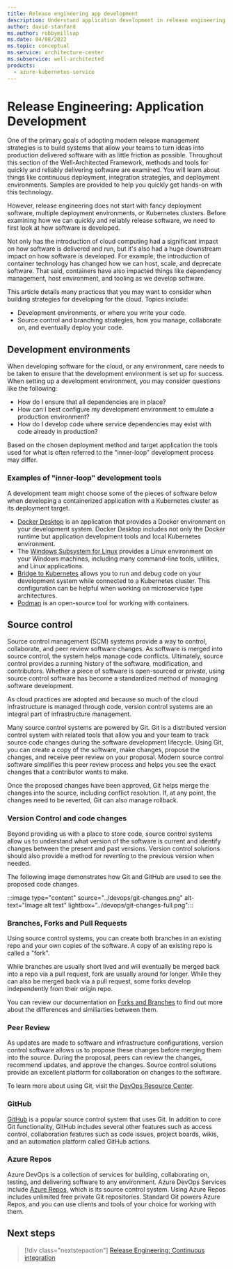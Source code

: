 ```yaml
---
title: Release engineering app development
description: Understand application development in release engineering. Build systems so your teams can turn ideas into production-delivered software with minimal friction.
author: david-stanford
ms.author: robbymillsap
ms.date: 04/08/2022
ms.topic: conceptual
ms.service: architecture-center
ms.subservice: well-architected
products:
  - azure-kubernetes-service
---
```


# Release Engineering: Application Development

One of the primary goals of adopting modern release management strategies is to build systems that allow your teams to turn ideas into production delivered software with as little friction as possible. Throughout this section of the Well-Architected Framework, methods and tools for quickly and reliably delivering software are examined. You will learn about things like continuous deployment, integration strategies, and deployment environments. Samples are provided to help you quickly get hands-on with this technology.

However, release engineering does not start with fancy deployment software, multiple deployment environments, or Kubernetes clusters. Before examining how we can quickly and reliably release software, we need to first look at how software is developed. 

Not only has the introduction of cloud computing had a significant impact on how software is delivered and run, but it's also had a huge downstream impact on how software is developed. For example, the introduction of container technology has changed how we can host, scale, and deprecate software. That said, containers have also impacted things like dependency management, host environment, and tooling as we develop software.

This article details many practices that you may want to consider when building strategies for developing for the cloud. Topics include:

- Development environments, or where you write your code.
- Source control and branching strategies, how you manage, collaborate on, and eventually deploy your code.

## Development environments

When developing software for the cloud, or any environment, care needs to be taken to ensure that the development environment is set up for success. When setting up a development environment, you may consider questions like the following:

- How do I ensure that all dependencies are in place?
- How can I best configure my development environment to emulate a production environment?
- How do I develop code where service dependencies may exist with code already in production?

Based on the chosen deployment method and target application the tools used for what is often referred to the "inner-loop" development process may differ. 

### Examples of "inner-loop" development tools

A development team might choose some of the pieces of software below when developing a containerized application with a Kubernetes cluster as its deployment target.

- [Docker Desktop](https://www.docker.com/products/docker-desktop) is an application that provides a Docker environment on your development system. Docker Desktop includes not only the Docker runtime but application development tools and local Kubernetes environment. 
- The [Windows Subsystem for Linux](/windows/wsl/) provides a Linux environment on your Windows machines, including many command-line tools, utilities, and Linux applications.
- [Bridge to Kubernetes](/visualstudio/containers/bridge-to-kubernetes) allows you to run and debug code on your development system while connected to a Kubernetes cluster. This configuration can be helpful when working on microservice type architectures. 
- [Podman](https://developers.redhat.com/articles/podman-next-generation-linux-container-tools) is an open-source tool for working with containers.

## Source control

Source control management (SCM) systems provide a way to control, collaborate, and peer review software changes. As software is merged into source control, the system helps manage code conflicts. Ultimately, source control provides a running history of the software, modification, and contributors. Whether a piece of software is open-sourced or private, using source control software has become a standardized method of managing software development. 

As cloud practices are adopted and because so much of the cloud infrastructure is managed through code, version control systems are an integral part of infrastructure management.

Many source control systems are powered by Git. Git is a distributed version control system with related tools that allow you and your team to track source code changes during the software development lifecycle. Using Git, you can create a copy of the software, make changes, propose the changes, and receive peer review on your proposal. Modern source control software simplifies this peer review process and helps you see the exact changes that a contributor wants to make. 

Once the proposed changes have been approved, Git helps merge the changes into the source, including conflict resolution. If, at any point, the changes need to be reverted, Git can also manage rollback.

### Version Control and code changes

Beyond providing us with a place to store code, source control systems allow us to understand what version of the software is current and identify changes between the present and past versions. Version control solutions should also provide a method for reverting to the previous version when needed.

The following image demonstrates how Git and GitHub are used to see the proposed code changes.

:::image type="content" source="../devops/git-changes.png" alt-text="Image alt text" lightbox="../devops/git-changes-full.png":::

### Branches, Forks and Pull Requests

Using source control systems, you can create both branches in an existing repo and your own copies of the software. A copy of an existing repo is called a "fork". 

While branches are usually short lived and will eventually be merged back into a repo via a pull request, fork are usually around for longer. While they can also be merged back via a pull request, some forks develop independently from their origin repo.

You can review our documentation on [Forks and Branches](azure/devops/repos/git/forks) to find out more about the differences and similiarties between them.

### Peer Review

As updates are made to software and infrastructure configurations, version control software allows us to propose these changes before merging them into the source. During the proposal, peers can review the changes, recommend updates, and approve the changes. Source control solutions provide an excellent platform for collaboration on changes to the software.

To learn more about using Git, visit the [DevOps Resource Center](devops/develop/git/what-is-git).

### GitHub

[GitHub](https://github.com) is a popular source control system that uses Git. In addition to core Git functionality, GitHub includes several other features such as access control, collaboration features such as code issues, project boards, wikis, and an automation platform called GitHub actions.

### Azure Repos

Azure DevOps is a collection of services for building, collaborating on, testing, and delivering software to any environment. Azure DevOps Services include [Azure Repos](azure/devops/repos), which is its source control system. Using Azure Repos includes unlimited free private Git repositories. Standard Git powers Azure Repos, and you can use clients and tools of your choice for working with them.

## Next steps

> [!div class="nextstepaction"]
> [Release Engineering: Continuous integration](./release-engineering-ci.md)
